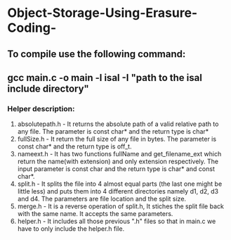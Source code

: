 # Object-Storage-Using-Erasure-Coding-

## To compile use the following command:
## gcc main.c -o main -l isal -I "path to the isal include directory"

### Helper description:
1. absolutepath.h - It returns the absolute path of a valid relative path to any file. The parameter is const char* and the return type is char*
2. fullSize.h - It return the full size of any file in bytes. The parameter is const char* and the return type is off_t.
3. nameext.h - It has two functions fullName and get_filename_ext which return the name(with extension) and only extension respectively. The input parameter is const char and the return type is char* and const char*.
4. split.h - It splits the file into 4 almost equal parts (the last one might be little less) and puts them into 4 different directories namely d1, d2, d3 and d4.
The parameters are file location and the split size.
5. merge.h - It is a reverse operation of split.h, It stiches the split file back with the same name. It accepts the same parameters.
6. helper.h - It includes all those previous ".h" files so that in main.c we have to only include the helper.h file.
